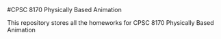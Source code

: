 #CPSC 8170 Physically Based Animation

This repository stores all the homeworks for CPSC 8170 Physically Based Animation